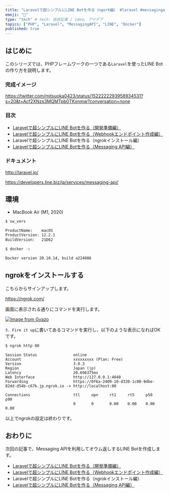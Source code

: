 ```yaml
---
title: "Laravelで超シンプルにLINE Botを作る（ngork編） #laravel #messagingapi #php"
emoji: "💬"
type: "tech" # tech: 技術記事 / idea: アイデア
topics: ["PHP", "Laravel", "MessagingAPI", "LINE", "Docker"]
published: true
---
```


## はじめに

このシリーズでは、PHPフレームワークの一つである`Laravel`を使ったLINE Botの作り方を説明します。

### 完成イメージ

https://twitter.com/mitsuoka0423/status/1522222293958934531?s=20&t=Acf2XNzs3MQMTpb0TKxnmw?conversation=none

### 目次

- [Laravelで超シンプルにLINE Botを作る（開発準備編）](./laravel-line-helloworld-01)
- [Laravelで超シンプルにLINE Botを作る（Webhookエンドポイント作成編）](./laravel-line-helloworld-02)
- Laravelで超シンプルにLINE Botを作る（ngrokインストール編）
- [Laravelで超シンプルにLINE Botを作る（Messaging API編）](./laravel-line-helloworld-04)

### ドキュメント

http://laravel.jp/

https://developers.line.biz/ja/services/messaging-api/

## 環境

- MacBook Air (M1, 2020)

```bash
$ sw_vers

ProductName:    macOS
ProductVersion: 12.2.1
BuildVersion:   21D62
```

```bash
$ docker -v

Docker version 20.10.14, build a224086
```

## ngrokをインストールする

こちらからサインアップします。

https://ngrok.com/

画面に表示される通りにコマンドを実行します。

[![Image from Gyazo](https://i.gyazo.com/0ce5fabdca02498ba1e3e05b8d5f7024.png)](https://gyazo.com/0ce5fabdca02498ba1e3e05b8d5f7024)

`3. Fire it up`に書いてあるコマンドを実行し、以下のような表示になればOKです。

```bash
$ ngrok http 80
```

```log
Session Status                online                                                                         
Account                       xxxxxxxxx (Plan: Free)                                       
Version                       3.0.3                                                                          
Region                        Japan (jp)                                                                     
Latency                       20.696375ms                                                                    
Web Interface                 http://127.0.0.1:4040                                                          
Forwarding                    https://0f6a-2409-10-d320-1c00-9dbe-82dd-d54b-c67b.jp.ngrok.io -> http://localhost:80

Connections                   ttl     opn     rt1     rt5     p50     p90                                    
                              0       0       0.00    0.00    0.00    0.00   
```

以上でngrokの設定は終わりです。

## おわりに

次回の記事で、Messaging APIを利用してオウム返しするLINE Botを作成します。

- [Laravelで超シンプルにLINE Botを作る（開発準備編）](./laravel-line-helloworld-01)
- [Laravelで超シンプルにLINE Botを作る（Webhookエンドポイント作成編）](./laravel-line-helloworld-02)
- Laravelで超シンプルにLINE Botを作る（ngrokインストール編）
- [Laravelで超シンプルにLINE Botを作る（Messaging API編）](./laravel-line-helloworld-04)
